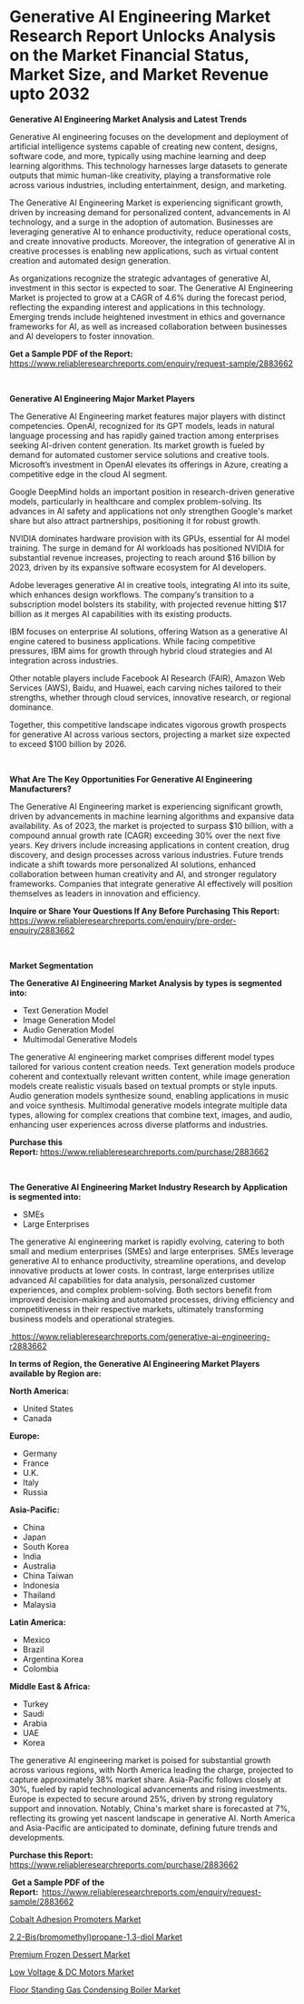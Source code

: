 <p><h1>Generative AI Engineering Market Research Report Unlocks Analysis on the Market Financial Status, Market Size, and Market Revenue upto 2032</h1></p><p><strong>Generative AI Engineering Market Analysis and Latest Trends</strong></p>
<p><p>Generative AI engineering focuses on the development and deployment of artificial intelligence systems capable of creating new content, designs, software code, and more, typically using machine learning and deep learning algorithms. This technology harnesses large datasets to generate outputs that mimic human-like creativity, playing a transformative role across various industries, including entertainment, design, and marketing.</p><p>The Generative AI Engineering Market is experiencing significant growth, driven by increasing demand for personalized content, advancements in AI technology, and a surge in the adoption of automation. Businesses are leveraging generative AI to enhance productivity, reduce operational costs, and create innovative products. Moreover, the integration of generative AI in creative processes is enabling new applications, such as virtual content creation and automated design generation.</p><p>As organizations recognize the strategic advantages of generative AI, investment in this sector is expected to soar. The Generative AI Engineering Market is projected to grow at a CAGR of 4.6% during the forecast period, reflecting the expanding interest and applications in this technology. Emerging trends include heightened investment in ethics and governance frameworks for AI, as well as increased collaboration between businesses and AI developers to foster innovation.</p></p>
<p><strong>Get a Sample PDF of the Report:&nbsp;</strong> <a href="https://www.reliableresearchreports.com/enquiry/request-sample/2883662?utm_campaign=7&utm_medium=2&utm_source=Github&utm_content=ia&utm_term=13032025&utm_id=generative-ai-engineering">https://www.reliableresearchreports.com/enquiry/request-sample/2883662</a></p>
<p>&nbsp;</p>
<p><strong>Generative AI Engineering Major Market Players</strong></p>
<p><p>The Generative AI Engineering market features major players with distinct competencies. OpenAI, recognized for its GPT models, leads in natural language processing and has rapidly gained traction among enterprises seeking AI-driven content generation. Its market growth is fueled by demand for automated customer service solutions and creative tools. Microsoft’s investment in OpenAI elevates its offerings in Azure, creating a competitive edge in the cloud AI segment.</p><p>Google DeepMind holds an important position in research-driven generative models, particularly in healthcare and complex problem-solving. Its advances in AI safety and applications not only strengthen Google's market share but also attract partnerships, positioning it for robust growth.</p><p>NVIDIA dominates hardware provision with its GPUs, essential for AI model training. The surge in demand for AI workloads has positioned NVIDIA for substantial revenue increases, projecting to reach around $16 billion by 2023, driven by its expansive software ecosystem for AI developers.</p><p>Adobe leverages generative AI in creative tools, integrating AI into its suite, which enhances design workflows. The company’s transition to a subscription model bolsters its stability, with projected revenue hitting $17 billion as it merges AI capabilities with its existing products.</p><p>IBM focuses on enterprise AI solutions, offering Watson as a generative AI engine catered to business applications. While facing competitive pressures, IBM aims for growth through hybrid cloud strategies and AI integration across industries.</p><p>Other notable players include Facebook AI Research (FAIR), Amazon Web Services (AWS), Baidu, and Huawei, each carving niches tailored to their strengths, whether through cloud services, innovative research, or regional dominance.</p><p>Together, this competitive landscape indicates vigorous growth prospects for generative AI across various sectors, projecting a market size expected to exceed $100 billion by 2026.</p></p>
<p>&nbsp;</p>
<p><strong>What Are The Key Opportunities For Generative AI Engineering Manufacturers?</strong></p>
<p><p>The Generative AI Engineering market is experiencing significant growth, driven by advancements in machine learning algorithms and expansive data availability. As of 2023, the market is projected to surpass $10 billion, with a compound annual growth rate (CAGR) exceeding 30% over the next five years. Key drivers include increasing applications in content creation, drug discovery, and design processes across various industries. Future trends indicate a shift towards more personalized AI solutions, enhanced collaboration between human creativity and AI, and stronger regulatory frameworks. Companies that integrate generative AI effectively will position themselves as leaders in innovation and efficiency.</p></p>
<p><strong>Inquire or Share Your Questions If Any Before Purchasing This Report:</strong> <a href="https://www.reliableresearchreports.com/enquiry/pre-order-enquiry/2883662?utm_campaign=7&utm_medium=2&utm_source=Github&utm_content=ia&utm_term=13032025&utm_id=generative-ai-engineering">https://www.reliableresearchreports.com/enquiry/pre-order-enquiry/2883662</a></p>
<p>&nbsp;</p>
<p><strong>Market Segmentation</strong></p>
<p><strong>The Generative AI Engineering Market Analysis by types is segmented into:</strong></p>
<p><ul><li>Text Generation Model</li><li>Image Generation Model</li><li>Audio Generation Model</li><li>Multimodal Generative Models</li></ul></p>
<p><p>The generative AI engineering market comprises different model types tailored for various content creation needs. Text generation models produce coherent and contextually relevant written content, while image generation models create realistic visuals based on textual prompts or style inputs. Audio generation models synthesize sound, enabling applications in music and voice synthesis. Multimodal generative models integrate multiple data types, allowing for complex creations that combine text, images, and audio, enhancing user experiences across diverse platforms and industries.</p></p>
<p><strong>Purchase this Report:&nbsp;</strong><a href="https://www.reliableresearchreports.com/purchase/2883662?utm_campaign=7&utm_medium=2&utm_source=Github&utm_content=ia&utm_term=13032025&utm_id=generative-ai-engineering">https://www.reliableresearchreports.com/purchase/2883662</a></p>
<p>&nbsp;</p>
<p><strong>The Generative AI Engineering Market Industry Research by Application is segmented into:</strong></p>
<p><ul><li>SMEs</li><li>Large Enterprises</li></ul></p>
<p><p>The generative AI engineering market is rapidly evolving, catering to both small and medium enterprises (SMEs) and large enterprises. SMEs leverage generative AI to enhance productivity, streamline operations, and develop innovative products at lower costs. In contrast, large enterprises utilize advanced AI capabilities for data analysis, personalized customer experiences, and complex problem-solving. Both sectors benefit from improved decision-making and automated processes, driving efficiency and competitiveness in their respective markets, ultimately transforming business models and operational strategies.</p></p>
<p><a href="https://www.reliableresearchreports.com/generative-ai-engineering-r2883662?utm_campaign=7&utm_medium=2&utm_source=Github&utm_content=ia&utm_term=13032025&utm_id=generative-ai-engineering">&nbsp;https://www.reliableresearchreports.com/generative-ai-engineering-r2883662</a></p>
<p><strong>In terms of Region, the Generative AI Engineering Market Players available by Region are:</strong></p>
<p>
    <p> <strong> North America: </strong>
        <ul>
            <li>United States</li>
            <li>Canada</li>
        </ul>
        </p> 
    <p> <strong> Europe: </strong>
        <ul>
            <li>Germany</li>
            <li>France</li>
            <li>U.K.</li>
            <li>Italy</li>
            <li>Russia</li>
        </ul>
        </p> 
    <p> <strong> Asia-Pacific: </strong>
        <ul>
            <li>China</li>
            <li>Japan</li>
            <li>South Korea</li>
            <li>India</li>
            <li>Australia</li>
            <li>China Taiwan</li>
            <li>Indonesia</li>
            <li>Thailand</li>
            <li>Malaysia</li>
        </ul>
        </p> 
    <p> <strong> Latin America: </strong>
        <ul>
            <li>Mexico</li>
            <li>Brazil</li>
            <li>Argentina Korea</li>
            <li>Colombia</li>
        </ul>
        </p> 
    <p> <strong> Middle East & Africa: </strong>
        <ul>
            <li>Turkey</li>
            <li>Saudi</li>
            <li>Arabia</li>
            <li>UAE</li>
            <li>Korea</li>
        </ul>
    </p>
    </p>
<p><p>The generative AI engineering market is poised for substantial growth across various regions, with North America leading the charge, projected to capture approximately 38% market share. Asia-Pacific follows closely at 30%, fueled by rapid technological advancements and rising investments. Europe is expected to secure around 25%, driven by strong regulatory support and innovation. Notably, China's market share is forecasted at 7%, reflecting its growing yet nascent landscape in generative AI. North America and Asia-Pacific are anticipated to dominate, defining future trends and developments.</p></p>
<p><strong>Purchase this Report: </strong><a href="https://www.reliableresearchreports.com/purchase/2883662?utm_campaign=7&utm_medium=2&utm_source=Github&utm_content=ia&utm_term=13032025&utm_id=generative-ai-engineering">https://www.reliableresearchreports.com/purchase/2883662</a></p>
<p>&nbsp;<strong>Get a Sample PDF of the Report:&nbsp;&nbsp;</strong><a href="https://www.reliableresearchreports.com/enquiry/request-sample/2883662?utm_campaign=7&utm_medium=2&utm_source=Github&utm_content=ia&utm_term=13032025&utm_id=generative-ai-engineering">https://www.reliableresearchreports.com/enquiry/request-sample/2883662</a></p>
<p><strong></strong></p>
<p><p><a href="https://github.com/vigatoimrene04/Market-Research-Report-List-1/blob/main/cobalt-adhesion-promoters-market.md?utm_campaign=7&utm_medium=2&utm_source=Github&utm_content=ia&utm_term=13032025&utm_id=generative-ai-engineering">Cobalt Adhesion Promoters Market</a></p><p><a href="https://github.com/fraryatena85/Market-Research-Report-List-1/blob/main/22-bisbromomethylpropane-13-diol-market.md?utm_campaign=7&utm_medium=2&utm_source=Github&utm_content=ia&utm_term=13032025&utm_id=generative-ai-engineering">2,2-Bis(bromomethyl)propane-1,3-diol Market</a></p><p><a href="https://github.com/alejnaouare/Market-Research-Report-List-1/blob/main/premium-frozen-dessert-market.md?utm_campaign=7&utm_medium=2&utm_source=Github&utm_content=ia&utm_term=13032025&utm_id=generative-ai-engineering">Premium Frozen Dessert Market</a></p><p><a href="https://github.com/wyettillesr4/Market-Research-Report-List-1/blob/main/low-voltage-dc-motors-market.md?utm_campaign=7&utm_medium=2&utm_source=Github&utm_content=ia&utm_term=13032025&utm_id=generative-ai-engineering">Low Voltage & DC Motors Market</a></p><p><a href="https://github.com/bufkamaiahi7/Market-Research-Report-List-1/blob/main/floor-standing-gas-condensing-boiler-market.md?utm_campaign=7&utm_medium=2&utm_source=Github&utm_content=ia&utm_term=13032025&utm_id=generative-ai-engineering">Floor Standing Gas Condensing Boiler Market</a></p></p>